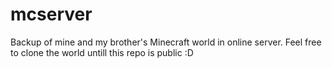 # mcserver

Backup of mine and my brother's Minecraft world in online server. Feel free to clone the world untill this repo is public :D
